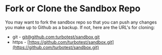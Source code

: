 # Fork or Clone the Sandbox Repo

You may want to fork the sandbox repo so that you can push any changes you make up to Github as a backup.
If not, here are the URL's for cloning:

* git - [git@github.com:turbotest/sandbox.git](git@github.com:turbotest/sandbox.git)
* https - [https://github.com/turbotest/sandbox.git](https://github.com/turbotest/sandbox.git)
